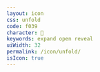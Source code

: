 ```yaml
---
layout: icon
css: unfold
code: f039
character: 
keywords: expand open reveal
uiWidth: 32
permalink: /icon/unfold/
isIcon: true
---
```

